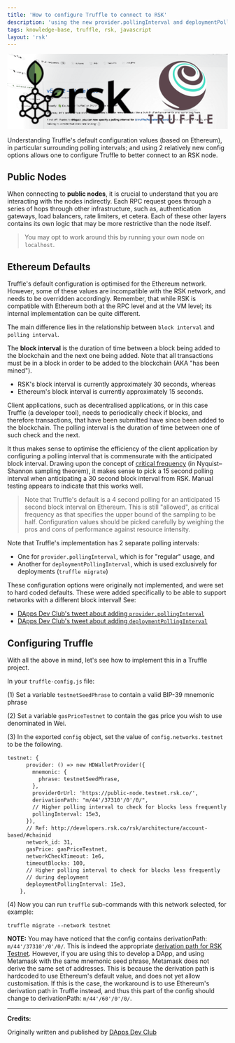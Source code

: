 ```yaml
---
title: 'How to configure Truffle to connect to RSK'
description: 'using the new provider.pollingInterval and deploymentPollingInterval options in truffle-config.js'
tags: knowledge-base, truffle, rsk, javascript
layout: 'rsk'
---
```


![Configure-Truffle-to-RSK](/assets/img/kb/ConfigureTruffleRSK/rsk-truffle-polling-interval.png)

Understanding Truffle's default configuration values (based on Ethereum), in particular surrounding polling intervals; and using 2 relatively new config options allows one to configure Truffle to better connect to an RSK node.


## Public Nodes

When connecting to **public nodes**, it is crucial to understand that you are interacting with the nodes indirectly. Each RPC request goes through a series of hops through other infrastructure, such as, authentication gateways, load balancers, rate limiters, et cetera. Each of these other layers contains its own logic that may be more restrictive than the node itself.

> You may opt to work around this by running your own node on `localhost`.

## Ethereum Defaults

Truffle's default configuration is optimised for the Ethereum network. However, some of these values are incompatible with the RSK network, and needs to be overridden accordingly. Remember, that while RSK is compatible with Ethereum both at the RPC level and at the VM level; its internal implementation can be quite different.

The main difference lies in the relationship between `block interval` and `polling interval`.

The **block interval** is the duration of time between a block being added to the blockchain and the next one being added. Note that all transactions must be in a block in order to be added to the blockchain (AKA "has been mined").

- RSK's block interval is currently approximately 30 seconds, whereas
- Ethereum's block interval is currently approximately 15 seconds.

Client applications, such as decentralised applications, or in this case Truffle (a developer tool), needs to periodically check if blocks, and therefore transactions, that have been submitted have since been added to the blockchain. The polling interval is the duration of time between one of such check and the next.

It thus makes sense to optimise the efficiency of the client application by configuring a polling interval that is commensurate with the anticipated block interval. Drawing upon the concept of [critical frequency](https://en.wikipedia.org/wiki/Nyquist%E2%80%93Shannon_sampling_theorem#Critical_frequency) (in Nyquist–Shannon sampling theorem), it makes sense to pick a 15 second polling interval when anticipating a 30 second block interval from RSK. Manual testing appears to indicate that this works well.

> Note that Truffle's default is a 4 second polling for an anticipated 15 second block interval on Ethereum. This is still "allowed", as critical frequency as that specifies the upper bound of the sampling to be half. Configuration values should be picked carefully by weighing the pros and cons of performance against resource intensity.

Note that Truffle's implementation has 2 separate polling intervals:

- One for `provider.pollingInterval`, which is for "regular" usage, and
- Another for `deploymentPollingInterval`, which is used exclusively for deployments (`truffle migrate`)

These configuration options were originally not implemented, and were set to hard coded defaults. These were added specifically to be able to support networks with a different block interval! See:

- [DApps Dev Club's tweet about adding `provider.pollingInterval`](https://twitter.com/DAppsDev/status/1324929409158012929)
- [DApps Dev Club's tweet about adding `deploymentPollingInterval`](https://twitter.com/DAppsDev/status/1328695467081756673)

## Configuring Truffle

With all the above in mind, let's see how to implement this in a Truffle project.

In your `truffle-config.js` file:

(1) Set a variable `testnetSeedPhrase` to contain a valid BIP-39 mnemonic phrase

(2) Set a variable `gasPriceTestnet` to contain the gas price you wish to use denominated in Wei.

(3) In the exported `config` object, set the value of `config.networks.testnet` to be the following.

```truffle
testnet: {
      provider: () => new HDWalletProvider({
        mnemonic: {
          phrase: testnetSeedPhrase,
        },
        providerOrUrl: 'https://public-node.testnet.rsk.co/',
        derivationPath: "m/44'/37310'/0'/0/",
        // Higher polling interval to check for blocks less frequently
        pollingInterval: 15e3,
      }),
      // Ref: http://developers.rsk.co/rsk/architecture/account-based/#chainid
      network_id: 31,
      gasPrice: gasPriceTestnet,
      networkCheckTimeout: 1e6,
      timeoutBlocks: 100,
      // Higher polling interval to check for blocks less frequently
      // during deployment
      deploymentPollingInterval: 15e3,
    },
```

(4) Now you can run `truffle` sub-commands with this network selected, for example:

```truffle
truffle migrate --network testnet
```

**NOTE:** You may have noticed that the config contains derivationPath: `m/44'/37310'/0'/0/`. This is indeed the appropriate [derivation path for RSK Testnet](https://developers.rsk.co/rsk/architecture/account-based/#derivation-path-info). However, if you are using this to develop a DApp, and using Metamask with the same mnemonic seed phrase, Metamask does not derive the same set of addresses. This is because the derivation path is hardcoded to use Ethereum's default value, and does not yet allow customisation. If this is the case, the workaround is to use Ethereum's derivation path in Truffle instead, and thus this part of the config should change to derivationPath: `m/44'/60'/0'/0/`.

---
**Credits:**

Originally written and published by [DApps Dev Club](https://dappsdev.org/blog/2021-02-24-how-to-configure-truffle-to-connect-to-rsk/)